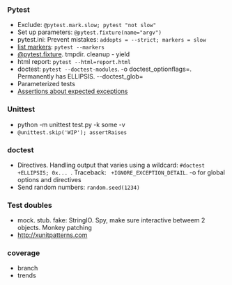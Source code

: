 ### Pytest
* Exclude: ` @pytest.mark.slow; pytest "not slow" `
* Set up parameters: `@pytest.fixture(name="argv")`
* pytest.ini: Prevent mistakes: ` addopts = --strict; markers = slow `
* [list markers](https://docs.pytest.org/en/stable/mark.htm): `pytest --markers`
* [@pytest.fixture](https://docs.pytest.org/en/stable/fixture.html). tmpdir. cleanup - yield
* html report: `pytest --html=report.html`
* doctest: `pytest --doctest-modules`. -o doctest_optionflags=. Permanently has ELLIPSIS. --doctest_glob=
* Parameterized tests
* [Assertions about expected exceptions](https://docs.pytest.org/en/stable/assert.html#assertions-about-expected-exceptions)

### Unittest
* python -m unittest test.py -k some -v
* `@unittest.skip('WIP'); assertRaises`

### doctest
* Directives. Handling output that varies using a wildcard: `#doctest +ELLIPSIS; 0x... `. Traceback: ` +IGNORE_EXCEPTION_DETAIL`. -o for global options and directives
* Send random numbers: `random.seed(1234)`

### Test doubles
* mock. stub. fake: StringIO. Spy, make sure interactive betweem 2 objects. Monkey patching
* http://xunitpatterns.com

### coverage
* branch
* trends

